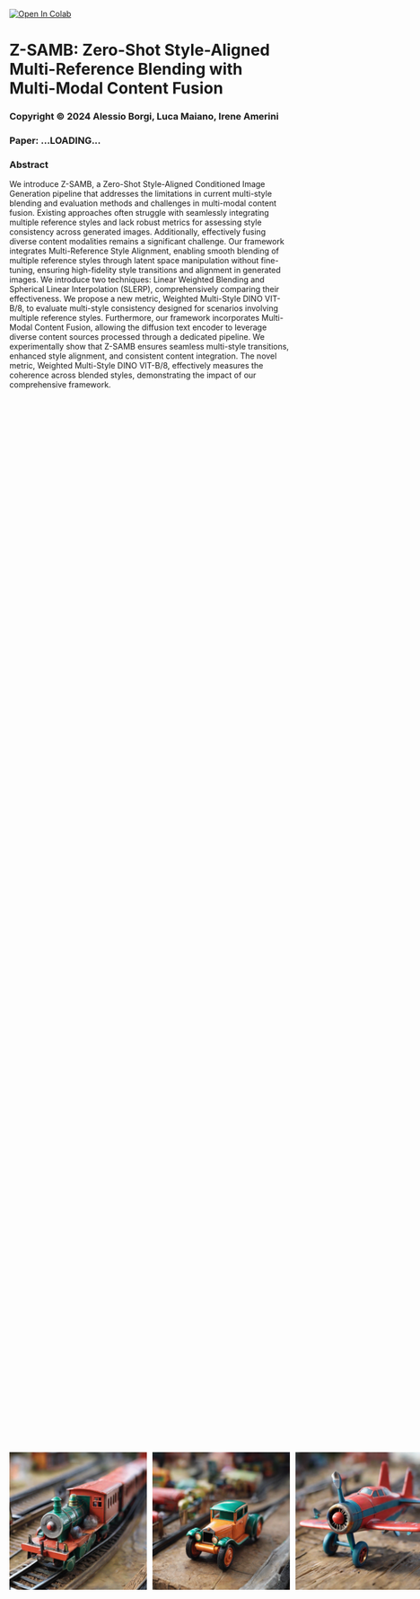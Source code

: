 <a href="https://colab.research.google.com/github/alessioborgi/StyleAlignedDiffModels/blob/main/StyleAligned_Explanation.ipynb" target="_parent"><img src="https://colab.research.google.com/assets/colab-badge.svg" alt="Open In Colab"/></a>

# Z-SAMB: Zero-Shot Style-Aligned Multi-Reference Blending with Multi-Modal Content Fusion

### Copyright © 2024 Alessio Borgi, Luca Maiano, Irene Amerini
### Paper: ...LOADING...

### **Abstract**
We introduce Z-SAMB, a Zero-Shot Style-Aligned Conditioned Image Generation pipeline that addresses the limitations in current multi-style blending and evaluation methods and challenges in multi-modal content fusion. Existing approaches often struggle with seamlessly integrating multiple reference styles and lack robust metrics for assessing style consistency across generated images. Additionally, effectively fusing diverse content modalities remains a significant challenge. Our framework integrates Multi-Reference Style Alignment, enabling smooth blending of multiple reference styles through latent space manipulation without fine-tuning, ensuring high-fidelity style transitions and alignment in generated images. We introduce two techniques: Linear Weighted Blending and Spherical Linear Interpolation (SLERP), comprehensively comparing their effectiveness. We propose a new metric, Weighted Multi-Style DINO VIT-B/8, to evaluate multi-style consistency designed for scenarios involving multiple reference styles. Furthermore, our framework incorporates Multi-Modal Content Fusion, allowing the diffusion text encoder to leverage diverse content sources processed through a dedicated pipeline.
We experimentally show that Z-SAMB ensures seamless multi-style transitions, enhanced style alignment, and consistent content integration. The novel metric, Weighted Multi-Style DINO VIT-B/8, effectively measures the coherence across blended styles, demonstrating the impact of our comprehensive framework.

<div style="display: flex; justify-content: center; align-items: center; height: 100vh;">
    <div style="display: flex;">
        <img src="imgs/ReadmeImports/toytrain.png" alt="Image 1" style="width: 245px; margin-right: 10px;">
        <img src="imgs/ReadmeImports/toycar.png" alt="Image 2" style="width: 245px; margin-right: 10px;">
        <img src="imgs/ReadmeImports/toyairplane.png" alt="Image 3" style="width: 245px; margin-right: 10px;">
        <img src="imgs/ReadmeImports/toyboat.png" alt="Image 4" style="width: 245px; margin-right: 0;">
    </div>
</div>
<hr>

### **Installation**

To get started with StyleAligned, follow these steps:
1.	Clone the Repository: `git clone https://github.com/alessioborgi/StyleAlignedDiffModels.git`
2.  Navigate to the project directory:    `cd StyleAlignedDiffModels`
3.  Install the required dependencies:    `pip install -r requirements.txt`

### **Notebook Instructions**
1.	**StyleAligned_with_Prompts_only.ipynb**
	-	**Purpose**: Demonstrates the simplicity and effectiveness of achieving style alignment using only text prompts.
	-	**Run**: Use this notebook to generate stylistically coherent images from textual descriptions without the need for reference images.
	-	**Command**: `jupyter notebook StyleAligned_with_Prompts_only.ipynb`

<div style="display: flex; justify-content: center; align-items: center; height: 100vh;">
    <div style="display: flex;">
        <img src="imgs/ReadmeImports/bear_playing_with_a_ball.png" alt="Image 1" style="width: 245px; margin-right: 10px;">
        <img src="imgs/ReadmeImports/black_swan.png" alt="Image 2" style="width: 245px; margin-right: 10px;">
        <img src="imgs/ReadmeImports/shark_among_bubbles.png" alt="Image 3" style="width: 245px; margin-right: 10px;">
        <img src="imgs/ReadmeImports/t_rex_roaring.png" alt="Image 4" style="width: 245px; margin-right: 0;">
    </div>
</div>
<hr>
In the following example, you can see the difference of StyleAlignment with and without the StyleAligned application:
<img src="imgs/ReadmeImports/StyleAligned_Basic.png" alt="Image 1" style="width: 800; margin-right: 100px;">
	
2.	**StyleAligned_with_Reference.ipynb**
	-	**Purpose**:  Illustrates style alignment using reference images to guide the process.
	-	**Run**: Use this notebook to apply a reference style across multiple generated images, ensuring consistent style transfer.
	-	**Command**: `jupyter notebook StyleAligned_with_Reference.ipynb`

Some examples we have for the Reference Style are: 
<div>
<img src="imgs/ReadmeImports/StyleAligned_Reference.png" alt="Image 1" style="width: 800; margin-right: 100px;">
</div>

In the following example, you can also see how, in certain cases, when the **Reference Image** is **too famous**, we will get too much StyleAlignment. For this reason, we will make use of the trick introduced in [StyleAligned](https://arxiv.org/abs/2312.02133), where we will have an **Attention Score Rescaling**
<div>
<img src="imgs/ReadmeImports/StyleAligned_Reference_FamousPaintings.png" alt="Image 1" style="width: 800; margin-right: 100px;">
</div>


3.	**StyleAligned_ControlNet.ipynb**
	-	**Purpose**: Demonstrates how to control style alignment using specific parameters and ControlNet inputs (depth images or edge images (Canny Edges)).
	-	**Run**: Use this notebook to explore enhanced control over the style alignment process with ControlNet.
	-	**Command**: `jupyter notebook StyleAligned_ControlNet.ipynb`


Some examples come from the entire application of the **ControlNet** Model. We decided to present two examples: 
- **Depth Image**: Through **DPT (Dense Prediction Transformers) Model** from Intel, we decide to extract the **Depth Image** that will be used as **Control Image** over which we will apply the Reference Image.
- **Canny Edges Image**: Through the **Canny Edge Detection Algorithm**, we decided to apply the same idea.
<div>
	<img src="imgs/ReadmeImports/ControlNet_Depth.png" alt="Image 1" style="width: 800; margin-right: 100px;">
	<img src="imgs/ReadmeImports/ControlNet_Canny.png" alt="Image 1" style="width: 800; margin-right: 100px;">
</div>

4.	**StyleAligned_Explanation.ipynb**
	-	**Purpose**:  Provides an in-depth explanation of the underlying methods and techniques used in StyleAligned, with detailed comments for each step involved.
	-	**Run**: Start here to understand the theoretical background, the inversion operation, and how attention sharing is achieved with minimal intervention. This comprises all the methods (both StyleAligned with Prompts, with Reference and with ControlNet).
	-	**Command**: `jupyter notebook StyleAligned_Explanation.ipynb`

### **Multi-Reference Style Alignment**
The **Multi-Reference Style Alignment** feature we introduce allows for **generating images** that **combine stylistic elements** from **multiple reference images**. This capability is essential for creating diverse and unique outputs where different styles can be blended seamlessly into one image. The key to this method is that we can also control how much influence each reference image contributes to the final result, offering a high level of customization.
In this task, we aim to guide a diffusion model in generating images that reflect the style characteristics of several reference images. This process occurs in the **latent space** of the image mode, which is crucial for combining different styles at a fundamental level before the final image is produced. We have developed two key techniques for combining styles from multiple reference images:
- **Linear Weighted Image Combination**: This is a simple and intuitive method for blending styles from multiple reference images. First, we compute the latent representation  $L_i$ (using a VAE)  for each reference style image  $T_i$ . Then, we multiply it by a scaling factor that represents the importance (or weight) of that image’s style. Finally, we blend all the latent representations together by computing a weighted sum.

- **Weighted SLERP (Spherical Linear Interpolation)**: SLERP is a more advanced technique that provides smoother and more natural transitions between different styles. It is particularly useful when the styles from reference images are very different from one another. Like the linear method, we start by calculating the latent representations for each reference style image. However, instead of blending the styles linearly, SLERP takes into account the geometric relationship between the latent representations in their high-dimensional space. Specifically, SLERP interpolates between the style vectors based on the angle between them, which results in more gradual and smooth style blending. 

**SLERP** offers a more advanced and effective way to blend multiple reference images in the latent space of generative models. Here’s why:
- **Handling Non-Linear Latent Space**:
	- **Linear Interpolation Issue**: In generative models like Stable Diffusion, the **latent space** is typically non-linear and lies on a **complex manifold**. Linear interpolation often causes the resulting latent vector to move outside the meaningful region of this space, leading to incoherent or unnatural results.
	- **SLERP Solution**: SLERP interpolates along the **surface of a hypersphere**, which respects the curvature of the latent space. This ensures that the generated latent vector stays within the meaningful area, resulting in a more coherent and natural blending of the source images.
- **Preserving Features and Details**:
	- **Linear Interpolation Issue**: Linear methods can sometimes produce a blended vector that overly favors one of the input styles or generates intermediate points that lose important details, making the results appear biased or unnatural.
	- **SLERP Solution**: By interpolating along the shortest path on a hypersphere, SLERP ensures a balanced combination of styles. This method maintains the proportions of features from both reference vectors, preserving essential details and producing more visually pleasing and balanced outputs.
- **Better Handling of Weighting Factors**:
	- **Linear Weighted Problem: Undesired Blending**
When using linear interpolation, the effect of the weight might not be as smooth or intuitive. The weights essentially scale the contributions from the two vectors, but the result may not always reflect the intended balance, especially in a non-linear latent space.
	- **SLERP Solution: Hypersphere Surface with Controlled Weights**. SLERP offers a more intuitive and natural way to balance the contributions of different styles. The weighting factor controls the degree of rotation between the vectors on the hypersphere, ensuring that the transition is smooth and the generated latent vector captures the appropriate balance between the input styles.

In summary, SLERP not only respects the underlying geometry of the latent space but also ensures smoother and more natural transitions between styles, making it superior to linear interpolation for style blending in image generation tasks.

You can observe the different approaches here in the following comparison:
<div>
	<img src="imgs/ReadmeImports/MultiReference.png" alt="Image 1" style="width: 800; margin-right: 100px;">
</div>


### **Multi-Modal Context-Awareness**

In our framework, we introduce **Multi-Modal Context-Awareness** to enhance the relevance and coherence of generated images by incorporating **diverse content sources** beyond just textual descriptions. This method captures information from various media inputs, to form rich contextual embeddings that improve the final output, including: 
- **Image Input**: Utilizing the **BLIP-1 (Bootstrapping Language-Image Pre-Training)** model from Salesforce, we extract detailed image-based textual descriptions that provide visual context.
- **Audio Input**: By integrating **Whisper (small)**, an **ASR(Automoatic Speech Recognition)** Model from OpenAI, we transcribe audio content into text, enabling image generation that aligns with spoken descriptions.
- **Weather Data**: The **OpenWeatherMap API** provides real-time environmental context, allowing for the adaptation of image generation to current weather conditions.
- **Music Input**: Using the **CLAP (Contrastive Language-Audio Pretraining) Model** in order to extract meaningful embeddings from the music files, that are then coupled, through similarity with some pre-established content embeddings, we interpret musical tones and rhythms to influence the aesthetic or emotional tone of the generated image. At the end, we also compute the **similarity** w.r.t. some pre-defined embeddings, in such a way as to provide for a sort of classification of the music genre.

These **modalities** might be **combined** to form comprehensive **Multi-Modal Textual Description Embeddings**, which are used in the style alignment and image generation process. By leveraging multiple sources of input, we can achieve more nuanced, contextually accurate, and diverse image outputs.

Examples include the simple **(Image) Context-Awareness**, **(Audio) Context-Awareness** or **(Image+Audio) Context-Awareness** as follows:
<div>
	<img src="imgs/ReadmeImports/Context_Awareness_Img_Audio_ImgAudio.png" alt="Image 1" style="width: 800; margin-right: 100px;">
</div>

Another example we can make is the **(Image+Weather) Context-Awareness**:
<div>
	<img src="imgs/ReadmeImports/Context_Awareness_Img_Weather.png" alt="Image 1" style="width: 800; margin-right: 100px;">
</div>

### **9: Evaluation Metrics**

A **Metrics Analysis** has also been provided w.r.t. the following, demonstrating the valuable insights of this technique:
- **Style Consistency: DINO Embedding Similarity:** DINO VIT-B/8 performs pairwise average cosine similarity between DINO embeddings of the generated images in each set. This measures style consistency. DINO better distinguishes between different styles due to its self-supervised training.

- **Text(Prompt)-Image Coherence: CLIP Embedding Similarity:** Clip embeddings Cosine similarity between the image and the text description of the object.

  
To verify that each generated image contains its specified object, we measure the **CLIP Cosine Similarity** between the image and the text description of the object. In addition, we evaluate the style consistency of each generated set, by measuring the **Pairwise Average Cosine Similarity** between **DINO VIT-B/8 Embeddings** of the generated images in each set. We used DINO embeddings instead of CLIP image embeddings for measuring image similarity, since CLIP was trained with class labels and therefore it might give a high score for different images in the set that have similar content but with a different style. On the other hand, DINO better distinguishes between different styles due to its self-supervised training.

|         MODEL 	|  CLIP  |  DINO  |
|-----------------------|--------|--------|
| SDXL (Non-Aligned) 	| 0.3454 | 0.3453 |
| Style-Aligned SDXL    | 0.3422 | 0.5018 |

### Style Alignment Explanation's Index**

- **0: SETTINGS & IMPORTS**
    - **0.1: CLONE REPOSITORY AND GIT SETUP**
    - **0.2: INSTALL AND IMPORT REQUIRED LIBRARIES**
- **1: UTILS IMPLEMENTATION**
    - **1.1: ADAIN MODULE**
    - **1.2: SHARED ATTENTION MECHANISM**
- **2: DDIM \& PIPELINE DEFINITION**
    - **2.1: DDIM SCHEDULER**
        - **2.1.1: DIFFUSION PROCESS**
        - **2.1.2: REVERSE PROCESS**
        - **2.1.3: BETA SCHEDULE**
        - **2.1.4: INFERENCE WITH DDIM**
    - **2.2: SDXL PIPELINE DEFINITION**
- **3: STYLE-ALIGNED WITH ONLY PROMPTS (WITHOUT REFERENCE IMAGE)**
- **4: STYLE-ALIGNED WITH REFERENCE IMAGE**
    - **4.1: LOADING REFERENCE IMAGE & SETTING PARAMETERS**
    - **4.2: FUNCTION FOR PROMPT TOKENIZATION & EMBEDDING**
    - **4.3: TEXT EMBEDDING ENSEMBLE METHOD**
    - **4.4: TEXT EMBEDDING: NEGATIVE CONDITIONING TECHNIQUE**
    - **4.5: ENCODE THE REFERENCE IMAGE**
    - **4.6: GENERATE NOISE PREDICTIONS**
    - **4.7: SINGLE DENOISING STEP in DIFFUSION PROCESS**
    - **4.8: DDIM (Denoising Diffusion Implicit Models) Denoising Process**
    - **4.9:  UPDATE LATENT TENSORS CALLBACK**
    - **4.10: STYLE-ALIGNED WITH REFERENCE IMAGE MAIN**
- **5: STYLE-ALIGNED WITH CONTROLNET**
    - **5.1: CONCATENATION WITH ZERO TENSORS: UTIL FUNCTION**
    - **5.2: CONTROLNET MODEL**
    - **5.3: CONTROL-NET WITH SIMPLE IMAGE & STYLE-ALIGNMENT**
    - **5.4: CONTROL-NET WITH DEPTH MAP & STYLE-ALIGNMENT**
    - **5.5: CONTROL-NET WITH EDGE MAP (CANNY DETECTOR) & STYLE-ALIGNMENT**

### **License**

This project is licensed under the MIT License - see the LICENSE file for details.

### **Acknowledgments**

We would like to thank **Google Research** for introducing the original concept of Style Alignment. A big thanks to my supervisors **Luca Maiano** and **Irene Amerini** for their unvaluable support in the process, and to my colleague **Francesco Danese** for the help in the original StyleAligned implementation that you can find here:

**StyleAligned V1 (Basic)**: https://github.com/alessioborgi/StyleAligned.
